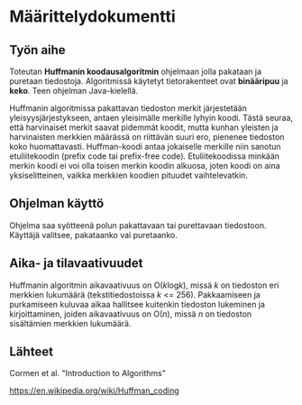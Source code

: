 # Määrittelydokumentti

## Työn aihe

Toteutan **Huffmanin koodausalgoritmin** ohjelmaan jolla pakataan ja puretaan tiedostoja. Algoritmissä käytetyt tietorakenteet ovat **binääripuu** ja **keko**. Teen ohjelman Java-kielellä.

Huffmanin algoritmissa pakattavan tiedoston merkit järjestetään yleisyysjärjestykseen, antaen yleisimälle merkille lyhyin koodi. Tästä seuraa, että harvinaiset merkit saavat pidemmät koodit, mutta kunhan yleisten ja harvinaisten merkkien määrässä on riittävän suuri ero, pienenee tiedoston koko huomattavasti. Huffman-koodi antaa jokaiselle merkille niin sanotun etuliitekoodin (prefix code tai prefix-free code). Etuliitekoodissa minkään merkin koodi ei voi olla toisen merkin koodin alkuosa, joten koodi on aina yksiselitteinen, vaikka merkkien koodien pituudet vaihtelevatkin.

## Ohjelman käyttö

Ohjelma saa syötteenä polun pakattavaan tai purettavaan tiedostoon. Käyttäjä valitsee, pakataanko vai puretaanko.

## Aika- ja tilavaativuudet

Huffmanin algoritmin aikavaativuus on O(*k*log*k*), missä *k* on tiedoston eri merkkien lukumäärä (tekstitiedostoissa *k* <= 256). Pakkaamiseen ja purkamiseen kuluvaa aikaa hallitsee kuitenkin tiedoston lukeminen ja kirjoittaminen, joiden aikavaativuus on O(*n*), missä *n* on tiedoston sisältämien merkkien lukumäärä.

## Lähteet 

Cormen et al. "Introduction to Algorithms"

https://en.wikipedia.org/wiki/Huffman_coding
